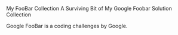 My FooBar Collection
A Surviving Bit of My Google Foobar Solution Collection

Google FooBar is a coding challenges by Google.